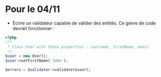 # Pour le 04/11

- Ecrire un validateur capable de valider des entités. Ce genre de code devrait fonctionner : 

```php
<?php
/**
 * Class User with these properties : username, firstName, email
 */
$user = new User();
$user->setFirstName('John');

$errors = $validator->validate($user);
```
